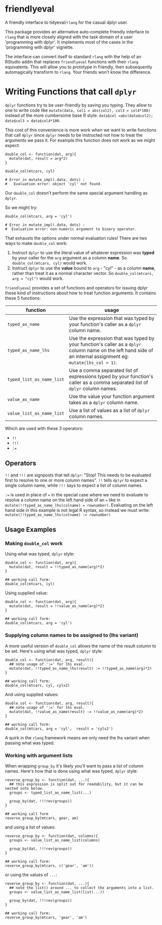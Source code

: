 # friendlyeval
A friendly interface to tidyeval/`rlang` for the casual dplyr user.

This package provides an alternative auto-complete friendly interface to `rlang` that is more closely aligned with the task domain of a user 'programming with dplyr'. It implements most of the cases in the 'programming with dplyr' vignette.

The interface can convert itself to standard `rlang` with the help of an RStudio addin that replaces `friendlyeval` functions with their `rlang` equivalents. This will allow you to prototype in friendly, then subsequently automagically transform to `rlang`. Your friends won't know the difference.

# Writing Functions that call `dplyr`

`dplyr` functions try to be user-friendly by saving you typing. They allow to one to write code like `mutate(data, col1 = abs(col2), col3 = col4*100)` instead of the more cumbersome base R style: `data$col =abs(data$col2); data$col3 = data$col4*100`.

This cost of this convenience is more work when we want to write functions that call `dplyr` since `dplyr` needs to be instructed not how to treat the arguments we pass it. For example this function does not work as we might expect:

```
double_col <- function(dat, arg){
  mutate(dat, result = arg*2)
}

double_col(mtcars, cyl)

# Error in mutate_impl(.data, dots) : 
#   Evaluation error: object 'cyl' not found.
```
Our `double_col` doesn't perform the same special argument handling as `dplyr`.

So we might try:

```
double_col(mtcars, arg = 'cyl')

# Error in mutate_impl(.data, dots) : 
#  Evaluation error: non-numeric argument to binary operator.
```
That exhausts the options under normal evaluation rules! There are two ways to make `double_col` work:
1. Instruct `dplyr` to use the literal value of whatever expression was **typed** by your caller for the `arg` argument as a column **name**. So `double_col(mtcars, cyl)` would work.
2. Instruct `dplyr` to use the **value** bound to `arg` - "cyl" - as a column **name**, rather than treat it as a normal character vector. So `double_col(mtcars, arg = "cyl")` would work.

`friendlyeval` provides a set of functions and operators for issuing dplyr these kind of instructions about how to treat function arguments. It contains these 5 functions:
 
 function | usage 
 --- | --- 
 `typed_as_name` | Use the expression that was typed by your function's caller as a `dplyr` column name.
 `typed_as_name_lhs` | Use the expression that was typed by your function's caller as a `dplyr` column name on the left hand side of an internal assignment eg: `mutate(lhs_col = 1)`.
 `typed_list_as_name_list` | Use a comma separated list of expressions typed by your function's caller as a comma separated list of `dplyr` column names. 
 `value_as_name` | Use the value your function argument takes as a `dplyr` column name.
 `value_list_as_name_list` | Use a list of values as a list of `dplyr` column names.
  
Which are used with these 3 operators:
 
  * `!!`
  * `!!!`
  * `:=`
  
## Operators

`!!` and `!!!` are signposts that tell `dplyr`: "Stop! This needs to be evaluated first to resolve to one or more column names". `!!` tells `dplyr` to expect a single column name, while `!!!` says to expect a list of column names. 

`:=` is used in place of `=` in the special case where we need to evaluate to resolve a column name on the left hand side of an `=` like in `mutate(!!typed_as_name_lhs(colname) = rownumber)`. Evaluating on the left hand side in this example is not legal R syntax, so instead we must write: `mutate(!!typed_as_name_lhs(colname) := rownumber)`
  
## Usage Examples

### Making `double_col` work
Using what was typed, `dplyr` style:

```
double_col <- function(dat, arg){
  mutate(dat, result = !!typed_as_name(arg)*2)
}

## working call form:
double_col(mtcars, cyl)
```

Using supplied value:

```
double_col <- function(dat, arg){
  mutate(dat, result = !!value_as_name(arg)*2)
}

## working call form:
double_col(mtcars, arg = 'cyl')
```

### Supplying column names to be assigned to (lhs variant)
A more useful version of `double_col` allows the name of the result column to be set. Here's using what was typed, `dplyr` style:

```
double_col <- function(dat, arg, result){
  ## note usage of ':=' for lhs eval. 
  mutate(dat, !!typed_as_name_lhs(result) := !!typed_as_name(arg)*2)
}

## working call form:
double_col(mtcars, cyl, cylx2) 
```
And using supplied values:

```
double_col <- function(dat, arg, result){
  ## note usage of ':=' for lhs eval. 
  mutate(dat, !!value_as_name(result) := !!value_as_name(arg)*2)
}

## working call form:
double_col(mtcars, arg = 'cyl',  result = 'cylx2')

```
A quirk in the `rlang` framework means we only need the lhs variant when passing what was typed.

### Working with argument lists
When wrapping `group_by` it's likely you'll want to pass a list of column names. Here's how that is done using what was typed, `dplyr` style:

```
reverse_group_by <- function(dat, ...){
  ## this expression is split out for readability, but it can be nested into below.
  groups <- typed_list_as_name_list(...)

  group_by(dat, !!!rev(groups))
}

## working call form
reverse_group_by(mtcars, gear, am)

```

and using a list of values:
```
reverse_group_by <- function(dat, columns){
  groups <- value_list_as_name_list(columns)

  group_by(dat, !!!rev(groups))
}

## working call form:
reverse_group_by(mtcars, c('gear', 'am'))
```

or using the values of `...`:
```
reverse_group_by <- function(dat, ...){
  ## note the list() around ... to collect the arguments into a list.
  groups <- value_list_as_name_list(list(...)) 

  group_by(dat, !!!rev(groups))
}

## working call form:
reverse_group_by(mtcars, 'gear', 'am')
```
